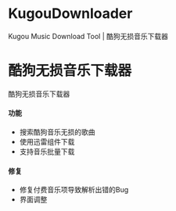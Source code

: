 # KugouDownloader
Kugou Music Download Tool | 酷狗无损音乐下载器

# 酷狗无损音乐下载器
酷狗无损音乐下载器
#### 功能
* 搜索酷狗音乐无损的歌曲
* 使用迅雷组件下载
* 支持音乐批量下载
#### 修复
* 修复付费音乐项导致解析出错的Bug
* 界面调整

